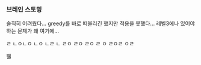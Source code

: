 ### 브레인 스토밍

솔직히 어려웠다... greedy를 바로 떠올리긴 했지만 적용을 못했다... 레벨3에나 있어야 하는 문제가 왜 여기에...  

ㄹ
ㄴㅇㄴㅇ
 ㄴㅇ
 ㄴㄹ
 ㄴ
 ㄹㅇ
 ㄹㅇ
 ㄹㅇ
 ㄹ
 ㅇ
 ㄹㅇㄹ
 ㅇㄹ
 
 뷀
